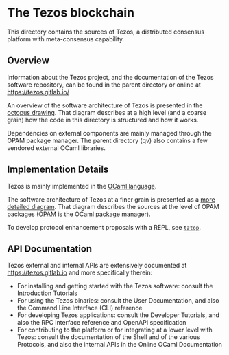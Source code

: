 # The Tezos blockchain
This directory contains the sources of Tezos, a distributed consensus platform with meta-consensus capability.

## Overview
<!--
- Describe the purpose of this component and how the code in this directory
  works. If needed, design rationale for its API.
- Describe the interaction of the code in this directory with the other
  components. This includes dependencies on other components, for instance.
- Describe the security model and assumptions about the crates in this
  directory.
-->

Information about the Tezos project, and the documentation of the Tezos software repository, can be found in the parent directory or online at https://tezos.gitlab.io/

An overview of the software architecture of Tezos is presented in the [octopus drawing](https://tezos.gitlab.io/shell/the_big_picture.html#the-big-picture).
That diagram describes at a high level (and a coarse grain) how the code in this directory is structured and how it works.

Dependencies on external components are mainly managed through the OPAM package manager. The parent directory (qv) also contains a few vendored external OCaml libraries.

## Implementation Details
<!--
- Describe how the component is modeled.
- Describe the code structure and implementation design rationale.
- Other relevant implementation details (e.g. global invariants).
- Testing specifics, if needed.
-->

Tezos is mainly implemented in the [OCaml language](https://ocaml.org).

The software architecture of Tezos at a finer grain is presented as a [more detailed diagram](https://tezos.gitlab.io/shell/the_big_picture.html#packages).
That diagram describes the sources at the level of OPAM packages ([OPAM](https://opam.ocaml.org) is the OCaml package manager).

To develop protocol enhancement proposals with a REPL, see [`tztop`](./tooling/tztop/README.md).

## API Documentation
<!--
- Link to the external API.
- For the top-level source directory, link to the most important APIs within.
-->

Tezos external and internal APIs are extensively documented at https://tezos.gitlab.io and more specifically therein:
- For installing and getting started with the Tezos software: consult the Introduction Tutorials
- For using the Tezos binaries: consult the User Documentation, and also the Command Line Interface (CLI) reference
- For developing Tezos applications: consult the Developer Tutorials, and also the RPC interface reference and OpenAPI specification
- For contributing to the platform or for integrating at a lower level with Tezos: consult the documentation of the Shell and of the various Protocols, and also the internal APIs in the Online OCaml Documentation
